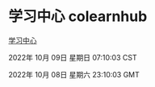 # 学习中心 colearnhub
[学习中心](http://27.19.33.125:56308/colearnhub/)

2022年 10月 09日 星期日 07:10:03 CST

2022年 10月 08日 星期六 23:10:03 GMT
